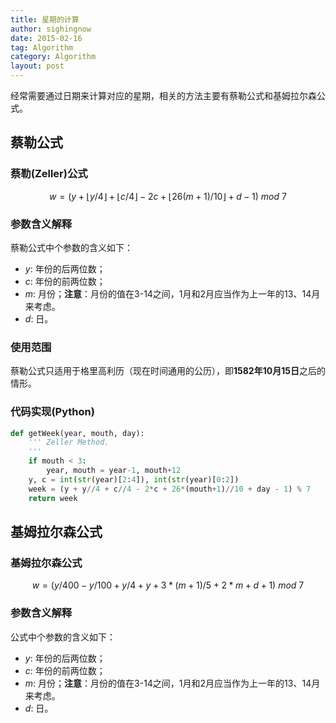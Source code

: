 ```yaml
---
title: 星期的计算
author: sighingnow
date: 2015-02-16
tag: Algorithm
category: Algorithm
layout: post
---
```


经常需要通过日期来计算对应的星期，相关的方法主要有蔡勒公式和基姆拉尔森公式。

蔡勒公式
---------

### 蔡勒(Zeller)公式

$$w = (y+\lfloor{y/4}\rfloor+\lfloor{c/4}\rfloor-2c+\lfloor{26(m+1)/10}\rfloor+d-1) \textit{ mod } 7$$

### 参数含义解释

蔡勒公式中个参数的含义如下：

+ $y$: 年份的后两位数；
+ $c$: 年份的前两位数；
+ $m$: 月份；**注意**：月份的值在3-14之间，1月和2月应当作为上一年的13、14月来考虑。
+ $d$: 日。

<!--more-->

### 使用范围

蔡勒公式只适用于格里高利历（现在时间通用的公历），即**1582年10月15日**之后的情形。

### 代码实现(Python)

~~~python
def getWeek(year, mouth, day):
    ''' Zeller Method.
    '''
    if mouth < 3:
        year, mouth = year-1, mouth+12
    y, c = int(str(year)[2:4]), int(str(year)[0:2])
    week = (y + y//4 + c//4 - 2*c + 26*(mouth+1)//10 + day - 1) % 7
    return week
~~~

基姆拉尔森公式
----------------

### 基姆拉尔森公式

$$ w = (y/400-y/100+y/4+y+3*(m+1)/5+2*m+d+1) \textit{ mod } 7 $$

### 参数含义解释

公式中个参数的含义如下：

+ $y$: 年份的后两位数；
+ $c$: 年份的前两位数；
+ $m$: 月份；**注意**：月份的值在3-14之间，1月和2月应当作为上一年的13、14月来考虑。
+ $d$: 日。




